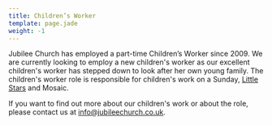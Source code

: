 ```yaml
---
title: Children’s Worker
template: page.jade
weight: -1
---
```


Jubilee Church has employed a part-time Children’s Worker since 2009. We are currently looking to employ a new children's worker as our excellent children's worker has stepped down to look after her own young family. The children's worker role is responsible for children's work on a Sunday, [Little Stars](#little-stars) and Mosaic. 

If you want to find out more about our children's work or about the role, please contact us at <info@jubileechurch.co.uk>.

